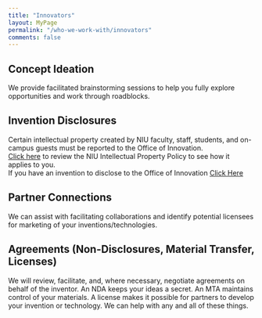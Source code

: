 ```yaml
---
title: "Innovators"
layout: MyPage
permalink: "/who-we-work-with/innovators"
comments: false
---
```

## Concept Ideation
We provide facilitated brainstorming sessions to help you fully explore opportunities and work through roadblocks.  
## Invention Disclosures  
Certain intellectual property created by NIU faculty, staff, students, and on-campus guests must be reported to the Office of Innovation.  
<a href="https://www.niu.edu/policies/policy-documents/intellectual-property-policy.shtml">Click here</a> to review the NIU Intellectual Property Policy to see how it applies to you.  
If you have an invention to disclose to the Office of Innovation <a href="https://eadn-wc03-7444372.nxedge.io/wp-content/uploads/2022/03/invention-disclosure-form.pdf">Click Here</a>  
## Partner Connections  
We can assist with facilitating collaborations and identify potential licensees for marketing of your inventions/technologies.<br>
## Agreements (Non-Disclosures, Material Transfer, Licenses) <br>
We will review, facilitate, and, where necessary, negotiate agreements on behalf of the inventor. An NDA keeps your ideas a secret. An MTA maintains control of your materials. A license makes it possible for partners to develop your invention or technology. We can help with any and all of these things.  